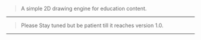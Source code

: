 
> A simple 2D drawing engine for education content.

---

> Please Stay tuned but be patient till it reaches version 1.0.

---